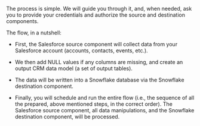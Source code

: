 The process is simple. We will guide you through it, and, when needed, ask you to provide your credentials and authorize the source and destination components.
 
The flow, in a nutshell:

- First, the Salesforce source component will collect data from your Salesforce account (accounts, contacts, events, etc.).

- We then add NULL values if any columns are missing, and create an output CRM data model (a set of output tables). 

- The data will be written into a Snowflake database via the Snowflake destination component.
 
- Finally, you will schedule and run the entire flow (i.e., the sequence of all the prepared, above mentioned steps, in the correct order). The Salesforce source component, all data manipulations, and the Snowflake destination component, will be processed.


